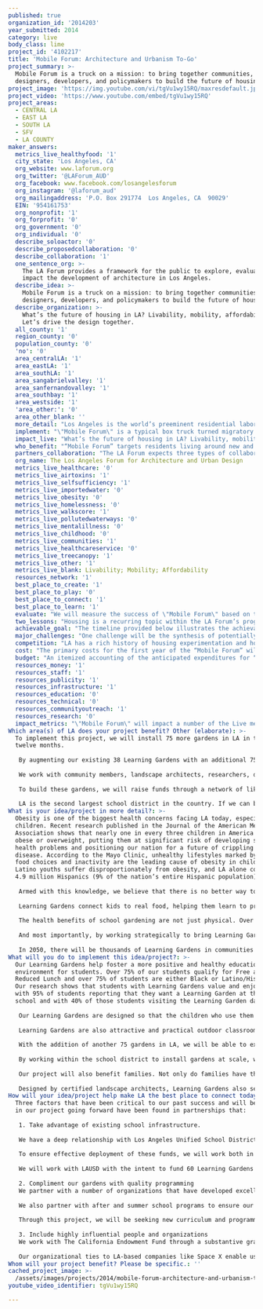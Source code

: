 ```yaml
---
published: true
organization_id: '2014203'
year_submitted: 2014
category: live
body_class: lime
project_id: '4102217'
title: 'Mobile Forum: Architecture and Urbanism To-Go'
project_summary: >-
  Mobile Forum is a truck on a mission: to bring together communities,
  designers, developers, and policymakers to build the future of housing.
project_image: 'https://img.youtube.com/vi/tgVu1wy15RQ/maxresdefault.jpg'
project_video: 'https://www.youtube.com/embed/tgVu1wy15RQ'
project_areas:
  - CENTRAL LA
  - EAST LA
  - SOUTH LA
  - SFV
  - LA COUNTY
maker_answers:
  metrics_live_healthyfood: '1'
  city_state: 'Los Angeles, CA'
  org_website: www.laforum.org
  org_twitter: '@LAForum_AUD'
  org_facebook: www.facebook.com/losangelesforum
  org_instagram: '@laforum_aud'
  org_mailingaddress: 'P.O. Box 291774  Los Angeles, CA  90029'
  EIN: '954161753'
  org_nonprofit: '1'
  org_forprofit: '0'
  org_government: '0'
  org_individual: '0'
  describe_soloactor: '0'
  describe_proposedcollaboration: '0'
  describe_collaboration: '1'
  one_sentence_org: >-
    The LA Forum provides a framework for the public to explore, evaluate, and
    impact the development of architecture in Los Angeles.
  describe_idea: >-
    Mobile Forum is a truck on a mission: to bring together communities,
    designers, developers, and policymakers to build the future of housing.
  describe_organization: >-
    What’s the future of housing in LA? Livability, mobility, affordability.
    Let’s drive the design together.
  all_county: '1'
  region_county: '0'
  population_county: '0'
  'no': '0'
  area_centralLA: '1'
  area_eastLA: '1'
  area_southLA: '1'
  area_sangabrielvalley: '1'
  area_sanfernandovalley: '1'
  area_southbay: '1'
  area_westside: '1'
  'area_other:': '0'
  area_other_blank: ''
  more_detail: "Los Angeles is the world’s preeminent residential laboratory. As its multicultural population booms and neighborhoods densify, the LA Forum seeks to involve the city in the issues of access, affordability, and design quality.\r\n\r\n\"Mobile Forum\" is a design think-tank on wheels. Part Case Study House Program, part food truck − it is an experiment in home and transportation combined. Its goal is to address a changing society through housing design and to test new building technologies in the field. It drives conversation and exhibition to and through audiences outside the more conventional architecture venues, engaging diverse publics in explorations into the ideals of living and the role of good design."
  implement: "\"Mobile Forum\" is a typical box truck turned migratory research hub and exhibition instigator. A demonstration of advanced ideas about home and housing, the vehicle gives a public presence to residential design discourse, one with the freedom to roam, solicit, and activate the region’s communal and creative capital. \"Mobile Forum\" instigates discussion by taking design questions and proposals on the road, encouraging people to talk to one another about the future conditions of living. It issues an open invitation to participate in the identification of neighborhood-by-neighborhood design cases and it provides the opportunity to bring the inventories to those with the means to influence change − and vice versa.\r\n\r\n\"Mobile Forum\" is a combination gallery space, lecture hall, and activity center that packs up and ships out. It employs the ecological and physical footprint of the truck in cues to reconsider the desirability of the proximate, the small, and the shared. It provides the LA Forum with a flexible, opportunistic, and responsive platform for the staging of events. Loaded with an assortment of audio-visual, display, and workshop devices and equipment, the project caters to disparate deployments and facilitates interactions with groups and sites typically beyond the reach of fixed-location programming.\r\n\r\n\"Mobile Forum\" sets out through the initiation of a series of community workshops. After locales are selected from an open call to neighborhood groups, the truck establishes temporary outposts for designers, locals, officials, and organizations to take stock of existing conditions and to speculate about the future of LA housing. Participants act as ad hoc interdisciplinary design teams, producing examples of how domestic spaces might shape the city of 2050.\r\n\r\nThe collected designs and visions created in these on-the-ground efforts form the content for the next iteration of \"Mobile Forum\" − a traveling gallery and advocacy vessel. The truck, retrofitted with displays of the accumulated new ideas for living, returns to the communities as a visual and spatial provocation to action.\r\n\r\nAll \"Mobile Forum\" work will be published − as it occurs through online and social media, and in its entirety as a building manual. The documents will be used to incite local developers, governments, and sponsors to break ground on the suggestions."
  impact_live: "What’s the future of housing in LA? Livability, mobility, affordability. The LA Forum for Architecture and Urbanism believes that design is a tool that supports sustainable and healthy lives. Through design’s lens, learning, living, playing, and creating are actualized as physical environments. \"Mobile Forum\" extends the agency for the imagination of how all of these elements connect across the constituents, experts, and leaders for whom LA is home.\r\n\r\nTypically, the question of what constitutes the spaces in which we live is the decision of developers responding to economics and government codes. If designers are involved, it likely is at the service of those pre-determined terms. And, residents simply chose from amongst the outcomes. “Mobile Forum” reverses and mixes up this practice, asking how we might understand needs in order to impact building regulations and developer decisions. It puts designers in a bridge position, enabling them to draw out how good living and good spaces come together. It does all of this by unifying all of these unique voices, by providing a platform for dialogue between communities, residents, builders, policymakers, artists, and creatives to take shape as actionable visions.\r\n\r\nBy focusing on housing, \"Mobile Forum\" taps into LA’s dominant source material − domestic space. Urban transformation begins with home and prepares the way for a thriving 2050.  It literally gives shape to the conditions that will make LA the best place to live today and tomorrow. It shows how to maintain quality while fixing costs per square foot. It enables urban resilience by making sustainability inseparable from building practices − by revealing desirability and efficiency in reduced housing footprints, by demonstrating seamless integrations of living, working, playing, and moving, and by encouraging a valuation of these conditions. It models interdependent environments where the lines between open space, community space, and private space blur, where all of the amenities and relationships crucial to a healthy and fulfilled existence are proximate. It suggests that empowerment depends on literally building interaction into the expectations for the everyday surrounds. It holds the American dream up for review and encourages the development of an alternative ideal around which to construct the future."
  who_benefit: "“Mobile Forum” targets residents living around new and proposed transit routes that are seeing or will see significant redevelopment growth and changing property valuation. These areas are subject to rapid reconstruction, displacing existing populations through eminent domain or rent inflation. The LA Forum project seeks to provide a sounding board for those involved in and impacted by the urban transformation. It aspires to produce concrete examples for building that innovates design inclusive of both established communities and of densification efforts.\r\n\r\nThe LA Forum will identify ten communities along new or pending light rail corridors. “Mobile Forum” will interact with these communities in a series of information gathering and idea generating engagements that pool human resources in the planning of how to adapt. It takes advantage of the infrastructures of streets and lots to set-up a vast array of unexpected public venues. Wherever the truck parks, an event unfolds, revealing glimpses of locational potential and catalyzing the forces to realize them. Lessons learned at each stop travel from point to point, distributing insights from one community to another. The city and its citizens are encouraged to observe and shape each other in hands-on exploration.\r\n\r\nThe interactive and cumulative nature of “Mobile Forum” benefits the direct participants − who learn the mechanisms for influencing the development taking place around them − and their communities − by mobilizing the agents required to alter the expectations for and outcomes of comprehensive neighborhood restructuring. It also has the potential to act as a global conversation starter, to model for the world best practices for light-touch living and to reinstate LA as the residential laboratory to envy and emulate.\r\n\r\nPeripherally, “Mobile Forum” reminds LA about the profound role of the design and construction industry, a significant part of the creative capital for which the city is known. It reinvigorates the energy and economy around literal world shaping, helping to maintain the diversity of the region’s productions and of the people drawn to be a part of the excitement of creating and making."
  partners_collaboration: "The LA Forum expects three types of collaborator-partners for “Mobile Forum” − community groups, governing bodies, and development organizations. If awarded the LA2050 support, “Mobile Forum” will consist of a team of designers and urbanists − from the LA Forum − between eight and ten community groups and/or governing bodies and two development organizations. This perfect storm of agents for the built environment will pool resources to cultivate the intellectual and material content of a proposal for a new approach to living.\r\n\r\nAs an example, the LA Forum has a confirmed collaboration with the City of Glendale and intended collaborations with the be.group and with Enterprise Community Partners (or similar). In this hypothetical relationship, “Mobile Forum” would work on-site in Glendale in its proactively anticipated light rail corridor. The City of Glendale would share the resources of its planning and policy offices and would provide guidance and structure to the event staging and to institutionalizing outcomes. The be.group, a local advocate of Naturally Occurring Retirement Communities and Aging in Place Initiatives, would host the workshops through the perspective and in consideration of the needs of their constituents. Enterprise Community Partners would provide the development and economic expertise and connection to fiscal enablers. And, the LA Forum would establish the framework and act as the intermediary and translator (from conversations to building proposals) for a cooperative research and design effort.\r\n\r\n“Mobile Forum” would organize similar, but circumstantially unique arrangements across the city − amassing a variety of both tailored and universal approaches to responsive development by design. Other collaborator-partners to which the LA Forum has reached out and/or with which the LA Forum has the potential of working include the City of West Hollywood, Skid Row Housing Trust, El Proyecto del Barrio, and the Housing Rights Group, to name a few. The LA Forum’s board members, all well established design and urbanism professionals, have respected histories working with an extended network of organizations appropriate to fill the collaborator-partner positions and will activate that network in order to secure involvement in “Mobile Forum.”\r\n\r\nThe three factors critical to a successful “Mobile Forum” collaboration-partnership are: (1) a distributed and representative audience, (2) connection to decision-makers, and (3) promotion."
  org_name: The Los Angeles Forum for Architecture and Urban Design
  metrics_live_healthcare: '0'
  metrics_live_airtoxins: '1'
  metrics_live_selfsufficiency: '1'
  metrics_live_importedwater: '0'
  metrics_live_obesity: '0'
  metrics_live_homelessness: '0'
  metrics_live_walkscore: '1'
  metrics_live_pollutedwaterways: '0'
  metrics_live_mentalillness: '0'
  metrics_live_childhood: '0'
  metrics_live_communities: '1'
  metrics_live_healthcareservice: '0'
  metrics_live_treecanopy: '1'
  metrics_live_other: '1'
  metrics_live_blank: Livability; Mobility; Affordability
  resources_network: '1'
  best_place_to_create: '1'
  best_place_to_play: '0'
  best_place_to_connect: '1'
  best_place_to_learn: '1'
  evaluate: "We will measure the success of \"Mobile Forum\" based on the expansion of our organization’s audience, the connections we can make between a diverse body of community groups and decision-makers, and the lasting impact of the project.\r\n\r\nWe will survey attendees at our \"Mobile Forum\" events to understand: their prior relationship to the LA Forum, if any; the frequency of their attendance at cultural events; the likelihood that they will continue to follow our \"Mobile Forum\" project.\r\n\r\nThe diversity of participants in our workshops will contribute significantly to the success of the project. We will measure the breadth of connections we make through geographic diversity; representation of age, gender, and race; and the balance of participation between designers, developers, government officials, and locals.\r\n\r\nThe lasting impact of the project will depend on the influence we can have on the planning, design, and construction of future housing. Changes in governmental policies or planning processes, investments in material or technological research, and continued activism by participants and community groups are all indicators of success for our project. The opportunity to design and build one of the proposals from our workshops is our own dream metric of success for \"Mobile Forum.\""
  two_lessons: "Housing is a recurring topic within the LA Forum’s programming − for events ranging from building tours, to competitions, to panel discussions. In the summer of 2013, we hosted two simultaneous exhibitions on the subject: How Small is Too Small? and By-Right/By-Design. An installation of a 300 square foot micro-housing unit, How Small is Too Small? invited visitors to experience the spatial ramifications of a comfortable and compact housing arrangement. By-Right/By-Design was a side-by-side fiscal and material comparison of real estate development models and innovative design-driven projects.\r\n \r\nThese shows and the feedback that they generated provide a couple of lessons that inform “Mobile Forum.” One, the immersive experience of physical space profoundly influences discussion quality, liberating diverse inhabitants to interact and engage in dialogue animated unlike in any other format. Two, the potentials for design to instigate changes in how we build and live − by challenging accepted models of development − are underappreciated and underutilized.\r\n \r\n“Mobile Forum” transforms information and suggestions acquired within the relatively controlled gallery environment and applies it to the messy reality of public spaces. It offers a test of design discipline knowledge by exposing − and bolstering − it to and for an expanded audience."
  achievable_goal: "The timeline provided below illustrates the achievability of the “Mobile Forum” goals within the next twelve months.\r\n \r\n“Mobile Forum” Timeline\r\n \r\nSeptember 2014:\r\n- secure collaborator-partners\r\n- plan community residencies / workshops\r\n- buy “Mobile Forum” truck and implement initial outfitting\r\n- launch communications campaign\r\n \r\nOctober 2014-July 2015:\r\n- hold citywide community residencies / workshops\r\n- one community per month / one daylong event per month\r\n- develop designs and publications from community workshops concurrently\r\n \r\nAugust 2015:\r\n- run citywide housing exhibition returning outcomes to original ten sites\r\n- release “Mobile Forum” publication\r\n"
  major_challenges: "One challenge will be the synthesis of potentially wildly-divergent ideas about the future of housing into a cohesive set of proposals or tenets. We want to open up the discussion about housing to new and unexpected possibilities, but we also want to translate the richness of such conversations into a directable action. We’ll use design as the medium for focusing our efforts. This means designing workshop materials that encourage collaboration and participation; designing mechanisms for recording conversations in a visual manner that can be distributed back out to the public; and most importantly using design as the lens through which questions and proposals are posited and answered.\r\n\r\nThe logistics of staging a series of itinerant events across the LA basin over the course of a year is also a significant challenge. As a peripatetic organization, we’ve grown accustomed to planning and hosting events at sites around the city. For “Mobile Forum,” we’ll rely on our collaborators and partners to introduce us to their neighborhoods, help us find a spot for our events, and identify local leadership and experts to participate in our workshops. We’ll make use of our collaborators’ networks to promote the “Mobile Forum” events and ideally draw an engaged audience.\r\n\r\nWe’ll also need a good mechanic, someone reliable and not too expensive. :)"
  competition: "LA has a rich history of housing experimentation and housing activists. The Case Study House Program established a precedent for innovative and affordable housing, defining ideas about living in LA that persist today. More recently, community-oriented organizations have used innovation and affordability as cornerstones for improving housing for all residents of Los Angeles. These groups include Skid Row Housing Trust, West Hollywood Community Development, Restore Neighborhoods LA, Community of Friends, Santa Monica Community Corporation, SCANPH, LA County Resource Center, and Building Healthy Communities.\r\n\r\nTwo things make “Mobile Forum” unique in this line-up. One, we are not a professional organization, funding source, nor developer; we are design advocates with the ability to bring those groups together with residents and community leaders for a series of critical conversations. We’re agnostic; or, rather, our bias is good design, which means serving all interests together. We are positioned to provide a critical eye for understanding all of the moving pieces and a projective outlook for productively (re)assembling them. “Mobile Forum” utilizes the LA Forum’s distinct outlook to contribute to the legacy of housing innovation. It aims to involve the citizenry of LA to generate models for living by acting as curators, selecting the best work on housing being done now, getting the creators of that work into the same place, and facilitating speculation.\r\n\r\nAnd, two, we’re mobile. Of course, mobile architecture also is a trend with a history... Examples cover the globe and go back in time, from the further afield WorldWide Storefront “Circus for Construction,” Productora’s “A47 Mobile Library,” Raumlabor’s “Space Buster,” and Archigram’s “Instant City” to the more local “On the Road,” “Coolhaus Ice Cream Truck,” and “Barrio Mobile Art Studio.” But, few of these examples employ the mobility to its potential, in partnership, connecting activities and agendas through their travels. “Mobile Forum” understands mobility as a facilitator of unlikely and revolutionary relationships, as a prompt for inspiring the alignment of ideas and resources necessary to impact change."
  cost: "The primary costs for the first year of the “Mobile Forum” will fit within the $100,000 budget designated by LA2050. The LA Forum will cover any overages with its in-house funding or will seek additional awards or donations as necessary.\r\n\r\nRefer to the itemized budget provided in the next prompt for a comprehensive assessment of expenses."
  budget: "An itemized accounting of the anticipated expenditures for “Mobile Forum” are listed as follows:\r\n\r\nItemized Budget\r\n\r\n\t\tInfrastructural Resources\r\n$60,000\tBox Truck\r\n$5,000\tGeneral Truck Modifications\r\n$3,200\tGasoline and Maintenance\r\n$2,800\tInsurance\r\n$6,000\tParking, Facilities, Site, and Staffing Fees\r\n$77,000\tSub-Total\r\n\r\n\t\tExhibition and Workshop Expenses\r\n$5,000\tCommunity Outreach Workshop Materials\r\n$8,000\tTruck Build-Out for LA2050 Exhibition\r\n$5,000\tLA2050 Exhibition Costs\r\n$3,000\tLA2050 Speaker Honoraria\r\n$2,000\tPhotographer, Videographer, and Audio Services\r\n$23,000\tSub-Total\r\n\r\n\t\tCommunication Expenses\r\n$2,000\tContent Writing and Editing\r\n$5,000\tDigital and Print Publication / Promotion Services\r\n$8,000\tManual Production and Publication\r\n$15,000\tSub-Total - to be covered by LA Forum’s in-house funds\r\n\r\n$100,000\tLA2050 Total\r\n$115,000\t“Mobile Forum” Total"
  resources_money: '1'
  resources_staff: '1'
  resources_publicity: '1'
  resources_infrastructure: '1'
  resources_education: '0'
  resources_technical: '0'
  resources_communityoutreach: '1'
  resources_research: '0'
  impact_metrics: "\"Mobile Forum\" will impact a number of the Live metrics immediately: \r\n\r\nLivability\r\nA rich urban housing ecology is Sustainable, Healthy, Dense, and Safe. By addressing these issue through the design of residential units in LA we can directly discuss the following issues that impact domestic and urban life: access to healthy food, walkable neighborhoods, mixed used services that offer healthcare and community support. Good housing design increases quality of life at all levels, providing maximum light, air, and green open space.\r\n\r\nLA is a residential city. Decisions about housing − how we build it, how we organize it − inevitably impact how we use our city, how we connect to one another in Los Angeles. The outcome of the discussions and workshops of \"Mobile Forum\", which we plan to publish and distribute to community groups, developers, and government officials, have the potential to influence and positively change housing and therefore the urban patterns of LA. \r\n\r\nMobility\r\nBy focusing on transit corridors along the Metro Line, we can address the relationship between home and work. The creation of more affordable and desirable housing near transit, impacts the median travel time to work, number of public transit riders, and transit-accessible housing and employment. \r\n\r\nThe ability to bring the LA Forum’s activities to locations throughout LA in collaboration with community groups will increase attendance at cultural events. The pop-up nature of the events will similarly increase attendance at public/open street gatherings; locating these pop-ups near transit will likely increase the number of public transit riders. The promotion of the events and the connections made between participants will increase the total number of social media friends of all involved.\r\n\r\nAffordability\r\nWe are seeing housing experiments in other cities that are working to reduce inequity and support diversity. These include elements such as microunits, co-housing, and shared services and outdoor spaces. Housing that supports a multi-income community increases the quality of life for all residents by redefining affordability. By facilitating human relationships, by bringing resources to residents, and by integrating the functions of living, well-designed housing provides more for less."
Which area(s) of LA does your project benefit? Other (elaborate): >-
  To implement this project, we will install 75 more gardens in LA in the next
  twelve months.
   
   By augmenting our existing 38 Learning Gardens with an additional 75 gardens, we will have over 100 gardens installed in Los Angeles. This presence will enable us to enter into larger conversations with district decision-makers and funders about policy changes that can fundamentally change the role that schools play in promoting healthful learning and play for young Angelenos now and for years to come.
   
   We work with community members, landscape architects, researchers, designers, policy makers, teachers, parents, and kids to revolutionize the concept of a school garden entirely. Our Learning Gardens are a lightweight, durable, modular, and interactive, designed as both an outdoor classroom and living play place, that is also easily customized to fit a wide variety of school needs. Our beds can be placed on asphalt, on rooftops, in school entrances, and even safely on top of toxic soil, and are also ADA-compliant handicap accessible. 
   
   To build these gardens, we will raise funds through a network of like-minded foundations, donors, businesses, and organizations. With proper funding, we will be able to increase garden construction and build our team capacity in LA. We will continue working with local partners in the construction of our gardens and in the sourcing of our materials such as soil, seeds, and irrigation parts, and will also be incorporating data from our evaluations to make continual improvements upon our gardens and our services.
   
   LA is the second largest school district in the country. If we can build a successful garden model here, not only can we make LA the healthiest city in America, we can also make LA a model city for others to look to when seeking to significantly impact the health and future of our nation’s children and families.
What is your idea/project in more detail?: >-
  Obesity is one of the biggest health concerns facing LA today, especially
  children. Recent research published in the Journal of the American Medical
  Association shows that nearly one in every three children in America today are
  obese or overweight, putting them at significant risk of developing serious
  health problems and positioning our nation for a future of crippling debt and
  disease. According to the Mayo Clinic, unhealthy lifestyles marked by poor
  food choices and inactivity are the leading cause of obesity in children.
  Latino youths suffer disproportionately from obesity, and LA alone contains
  4.9 million Hispanics (9% of the nation’s entire Hispanic population).
   
   Armed with this knowledge, we believe that there is no better way to promote a healthy lifestyle for our youth than by ensuring that all young Angelenos have access to a high-quality school garden, designed with their needs in mind. By teaching kids about how food grows in a setting that is playful, accessible, and safe, we help set them up for healthy success now and in the future. 
   
   Learning Gardens connect kids to real food, helping them learn to prize snap peas over sodas, carrots over candy, and peppers over poptarts. In a Learning Garden pilot study, we found that students increased their awareness of nutrition goals by 13.7%, and increased their preference for vegetables found in the garden by 12%. Learning Gardens provide exposure to a world of healthy food choices before unthinkable to many students, and help them to take necessary first steps towards living active and healthy lives.
   
   The health benefits of school gardening are not just physical. Over 60 years of research demonstrates the benefits of school gardens on children’s mental health as well, helping kids deal more effectively with stress and resist violent activity. In our own pilot study, we found a statistically significant reduction in competitive play around Learning Gardens and a complete absence of violent activity around the Learning Gardens (despite violence occurring in other areas of the playground).
   
   And most importantly, by working strategically to bring Learning Gardens to scale, we make sure that these opportunities will be made available to all children and families in LA, not just a select few. 
   
   In 2050, there will be thousands of Learning Gardens in communities across LA, fostering new generations of healthy thinkers who know how to grow, harvest, and share nutritious food.
What will you do to implement this idea/project?: >-
  Our Learning Gardens help foster a more positive and healthy educational
  environment for students. Over 75% of our students qualify for Free and
  Reduced Lunch and over 75% of students are either Black or Latino/Hispanic.
  Our research shows that students with Learning Gardens value and enjoy them,
  with 95% of students reporting that they want a Learning Garden at their
  school and with 40% of those students visiting the Learning Garden daily. 
   
   Our Learning Gardens are designed so that the children who use them feel a sense of ownership. With curvilinear raised beds that can be painted or mosaiced, and interlocking pieces that can include benches, lights, shade sails, sundials, and more, teachers can let children freely explore the garden without fear of trampling plants, and kids can interact with soil, seeds, and plants at eye-level. 
   
   Learning Gardens are also attractive and practical outdoor classrooms for teachers, complete with seating, shading, and a comprehensive workshop series with materials that help teachers integrate lessons on nutrition, health, science, math, technology, art, and a host of other subjects into their curriculum. 
   
   With the addition of another 75 gardens in LA, we will be able to expand our offerings to comprise more comprehensive teacher workshops that will help our teachers better integrate the Learning Garden into their lesson plans. Having a wider variety of schools and teachers attending these workshops also helps foster more collaboration and sharing of ideas between schools.
   
   By working within the school district to install gardens at scale, we will be able to unlock the potential to have our workshops and trainings count toward teacher’s Professional Development credits, helping teachers fit our workshops into their existing schedules.
   
   Our project will also benefit families. Not only do families have the opportunity to get involved in the garden itself through build and harvest days and volunteer programs, they also benefit from the addition of the Learning Gardens to existing school, after school, and summer programs. In our pilot study, we found that 96% of parents surveyed wanted a Learning Garden at their school.
   
   Designed by certified landscape architects, Learning Gardens also serve to beautify communities, and are as attractive as they are practical.
How will your idea/project help make LA the best place to connect today? In LA2050?: >-
  Three factors that have been critical to our past success and will be crucial
  in our project going forward have been found in partnerships that:
   
   1. Take advantage of existing school infrastructure.
   
   We have a deep relationship with Los Angeles Unified School District (LAUSD) via their Sustainable Environment Enhancement Developments for Schools (SEEDS) program. SEEDS is a $4 million bond fund set up for green projects in schools that awards funds in installments. New installments can only be awarded after existing funds are spent.
   
   To ensure effective deployment of these funds, we will work both in tandem with LAUSD and our schools to apply for funding to be used towards the construction of a Learning Garden, significantly reducing the cost of a garden to the school and making sure that funds from the bond are awarded rapidly so that more funds can be released and more schools can have access to them. 
   
   We will work with LAUSD with the intent to fund 60 Learning Gardens together. We have also worked with LAUSD on using our gardens specifically for nutrition education and obesity prevention, helping them to use our gardens as part and parcel of their messaging and curriculum.
   
   2. Compliment our gardens with quality programming
   We partner with a number of organizations that have developed excellent curriculum that can be put to use in our gardens. For example, we have partnered with Enrich LA and GrowingGreats on pilot projects to bring their curriculum to bear on our Learning Gardens in Compton and Hawthorne.
   
   We also partner with after and summer school programs to ensure our gardens get the most use possible. Some of our programming partners include Beyond the Bell (an after school program) and the Child Development Center (a summer camp organization).
   
   Through this project, we will be seeking new curriculum and programming partners to strengthen the efficacy of our gardens. 
   
   3. Include highly influential people and organizations
   We work with The California Endowment Fund through a substantive grant to install gardens in schools that fall outside of the LAUSD. We will continue nurturing this partnership and others in hopes of unlocking future funds.
   
   Our organizational ties to LA-based companies like Space X enable us to reach a targeted population of highly influential individuals and organizations, building our network through these channels.
Whom will your project benefit? Please be specific.: ''
cached_project_image: >-
  /assets/images/projects/2014/mobile-forum-architecture-and-urbanism-to-go/img.youtube.com/vi/tgVu1wy15RQ/maxresdefault.jpg
youtube_video_identifier: tgVu1wy15RQ

---
```

